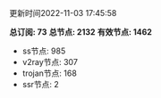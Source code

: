 更新时间2022-11-03 17:45:58

**总订阅: 73**
**总节点: 2132**
**有效节点: 1462**
- ss节点: 985
- v2ray节点: 307
- trojan节点: 168
- ssr节点: 2

